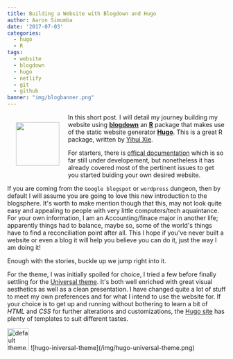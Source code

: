 ```yaml
---
title: Building a Website with Blogdown and Hugo
author: Aaron Simumba
date: '2017-07-03'
categories:
  - hugo
  - R
tags:
  - website
  - blogdown
  - hugo
  - netlify
  - git
  - github
banner: "img/blogbanner.png"
---
```

<img src="/img/blogbanner.png" width="100px" style = "float: left; margin: 20px;" />

In this short post. I will detail my journey building my website using [__blogdown__](https://github/rstudio/blogdown) an [__R__](https://r-project.org) package that makes use of the static website generator [__Hugo__](https://gohugo.io). This is a great R package, written by [Yihui Xie](https://yihui.name/en). 

For starters, there is [offical documentation](https://bookdown.org/yihui/blogdown/) which is so far still under developement, but nonetheless it has already covered most of the pertinent issues to get you started buiding your own desired website. 

If you are coming from the `Google blogspot` or `wordpress` dungeon, then by default I will assume you are going to love this new introduction to the blogsphere. It's worth to make mention though that this, may not look quite easy and appealing to people with very little computers/tech aquaintance. For your own information, I am an Accounting/finace major in another life; apparently things had to balance, maybe so, some of the world's things have to find a reconciliation point after all. This I hope if you've never built a website or even a blog it will help you believe you can do it, just the way I am doing it!

Enough with the stories, buckle up we jump right into it.

For the theme, I was initially spoiled for choice, I tried a few before finally settling for the [Universal theme](https://github.com/devcows/hugo-universal-theme). It's both well enriched with great visual aesthetics as well as a clean presentation. I have changed quite a lot of stuff to meet my own preferences and for what I intend to use the website for. If your choice is to get up and running without bothering to learn a bit of _HTML_ and _CSS_ for further alterations and customizations, the [Hugo site](https://themes.gohugo.io/) has plenty of templates to suit different tastes.


<img src="/img/hugo-universal-theme.png" height = "50" width="50" alt = "default theme interface"/>
![hugo-iniversal-theme](/img/hugo-universal-theme.png)


